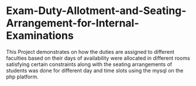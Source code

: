 # Exam-Duty-Allotment-and-Seating-Arrangement-for-Internal-Examinations

This Project demonstrates on how the duties are assigned to different faculties based on their days of availability were allocated in different rooms satisfying certain constraints along with the seating arrangements of students was done for
different day and time slots using the mysql on the php platform.
